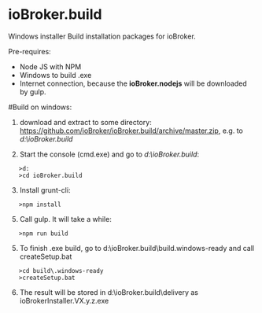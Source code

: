 # ioBroker.build

Windows installer Build installation packages for ioBroker.

Pre-requires:
- Node JS with NPM
- Windows to build .exe
- Internet connection, because the **ioBroker.nodejs** will be downloaded by gulp.

#Build on windows:
1. download and extract to some directory: https://github.com/ioBroker/ioBroker.build/archive/master.zip, e.g. to *d:\ioBroker.build*

2. Start the console (cmd.exe) and go to *d:\ioBroker.build*:
```
   >d:
   >cd ioBroker.build
```

3. Install grunt-cli:
```
   >npm install
```

5. Call gulp. It will take a while:
```
   >npm run build
```

5. To finish .exe build, go to d:\ioBroker.build\build\.windows-ready and call createSetup.bat 
```
   >cd build\.windows-ready
   >createSetup.bat
```

6. The result will be stored in d:\ioBroker.build\delivery as ioBrokerInstaller.VX.y.z.exe




